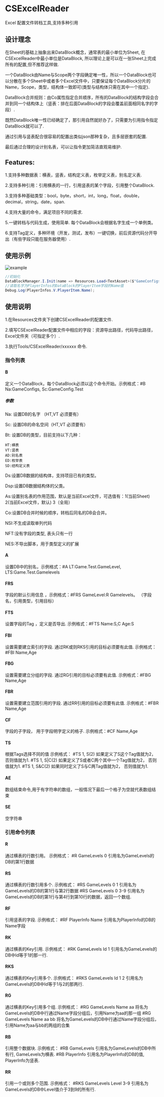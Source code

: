 # CSExcelReader
Excel 配置文件转档工具,支持多种引用

## 设计理念
在Sheet的基础上抽象出来DataBlock概念，通常表的最小单位为Sheet, 在CSExcelReader中最小单位是DataBlock, 所以理论上是可以在一张Sheet上完成所有的配置,但不推荐这样做.

一个DataBlock由Name与Scope两个字段确定唯一性，所以一个DataBlock也可以分散在多个Sheet中或者多个Excel文件中，只要保证每个DataBlock分片的Name，Scope，类型，结构体一致即可(类型与结构体只需在其中一个指定).

DataBlock合并规则：由Co属性指定合并顺序，所有的DataBlock的结构字段会合并到同一个结构体上（竖表：排在后面DataBlock的字段会覆盖前面相同名字的字段）.

既然DataBlock唯一性已经确定了，那引用自然就好办了，只需要为引用指令指定DataBlock就可以了.

通过引用与竖表配合很容易的配置出类似json那种复杂，且多层嵌套的配置.

最后通过合理的设计别名表，可以让指令更加简洁直观易维护.

## Features:
1.支持多种数据表：横表，竖表，结构定义表，枚举定义表，别名定义表.

2.支持多种引用：引用横表的一行，引用竖表的某个字段，引用整个DataBlock.

3.支持多种基础类型：bool，byte，short，int，long，float，double，decimal，string，date，span.

4.支持大量的命令，满足项目不同的需求.

5.一键转档与代码生成，使用简单. 每个DataBlock会根据名字生成一个单例类。

6.支持Tag定义，多种环境（开发，测试，发布）一键切换，前后资源代码分开导出（有些字段只能在服务器使用）.

## 使用示例
![example](https://github.com/UpdateSelf/CSExcelReader/blob/main/Pic/example.png)

``` c#
//初始化
DataBlockManager.I.Init(name => Resources.Load<TextAsset>($"GameConfigs/{name}").bytes);
//读取名字为PlayerInfos的DataBlock的PlayerItem字段的Name值
Debug.Log(PlayerInfos.V.PlayerItem.Name);
```

## 使用说明
1.在Resources文件夹下创建CSExcelReader的配置文件.

2.填写CSExcelReader配置文件中相应的字段：资源导出路径，代码导出路径， Excel文件夹（可指定多个）.

3.执行Tools/CSExcelReader/xxxxxx 命令.

### 指令列表
#### B
定义一个DataBlock，每个DataBlock必须以这个命令开始。示例格式：#B Na:GameConfigs, Sc:GameConfig.Test
##### 参数
Na: 设置DB的名字 （HT,VT 必须要有）

Sc: 设置DB的命名空间（HT,VT 必须要有）

Bt: 设置DB的类型，目前支持以下几种：
    
    HT:横表
    VT:竖表
    AD:别名表
    ED:枚举表
    SD:结构定义表
Ds:设置DB数据的结构体，支持项目已有的类型。

Dsp:设置DB数据结构体的父类。

As:设置别名表的作用范围，默认是当前Excel文件，可选值有：1(当前Sheet) 2(当前Excel文件，默认) 3（全局）

Co:设置DB合并时候的顺序，转档后同名的DB会合并。

NSI:不生成读取单列代码

NFT:没有字段的类型, 表头只有一行

NES:不导出脚本，用于类型定义的扩展


#### A
设置DB中的别名，示例格式：#A LT:Game.Test.GameLevel, LTS:Game.Test.Gamelevels

#### FRS 
字段的默认引用信息 ，示例格式：#FRS GameLevel:R Gamelevels。
（字段名，引用类型，引用目标）

#### FTS
设置字段的Tag ，定义是否导出. 示例格式：#FTS Name:S,C Age:S

#### FBI
设置需要建立索引的字段. 通过RK或则RKS引用的目标必须要有此值. 示例格式：#FBI Name,Age

#### FBG
设置需要建立分组的字段. 通过RG引用的目标必须要有此值. 示例格式：#FBG Name,Age

#### FBR
设置需要建立范围引用的字段. 通过RR引用的目标必须要有此值. 示例格式：#FBR Name,Age

#### CF
字段的子字段， 用于字段明字定义的格子. 示例格式：#CF Name,Age

#### TS
根据Tags选择不同的值 示例格式：
#TS 1, S(2)  如果定义了S这个Tag值就为2， 否则值就为1.
#TS 1, S|C(2)  如果定义了S或者C两个其中一个Tag值就为2， 否则值就为1.
#TS 1, S&C(2)  如果同时定义了S与C两Tag值就为2， 否则值就为1.

#### AE
数组结束命令,用于有字符串的数组，一般情况下最后一个格子为空就代表数组结束

#### SE
空字符串

### 引用命令列表

#### R
通过横表的行数引用。 示例格式：
#R GameLevels 0  引用名为GameLevels的DB的第1行数据

#### RS
通过横表的行数引用多个. 示例格式：
#RS GameLevels 0 1 引用名为GameLevels的DB的第1行与第2行数据
#RS GameLevels 0 3-9 引用名为GameLevels的DB的第1行与第4行到第10行的数据，返回一个数组.

#### RF
引用竖表的字段. 示例格式：
#RF PlayerInfo Name 引用名为PlayerInfo的DB的Name字段

#### RK
通过横表的Key引用. 示例格式：
#RK GameLevels Id 1 引用名为GameLevels的DB中Id等于1的那一行.

#### RKS
通过横表的Key引用多个. 示例格式：
#RKS GameLevels Id 1 2 引用名为GameLevels的DB中Id等于1与2的那两行.

#### RG
通过横表的Key引用多个组. 示例格式：
#RG GameLevels Name aa  将名为GameLevels的DB中行通过Name字段分组后，引用Name为aa的那一组
#RG GameLevels Name aa bb  将名为GameLevels的DB中行通过Name字段分组后，引用Name为aa与bb的两组的合集

#### RB
引用整个数据块. 示例格式：
#RB GameLevels  引用名为GameLevels的DB中所有行, GameLevels为横表.
#RB PlayerInfo  引用名为PlayerInfo的DB的值, PlayerInfo为竖表.

#### RR
引用一个或则多个范围. 示例格式：
#RKS GameLevels Level 3-9  引用名为GameLevels的DB中Level值介于3到9的所有行.

